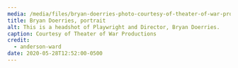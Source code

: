 ```yaml
---
media: /media/files/bryan-doerries-photo-courtesy-of-theater-of-war-productions-jpg.jpg
title: Bryan Doerries, portrait
alt: This is a headshot of Playwright and Director, Bryan Doerries.
caption: Courtesy of Theater of War Productions
credit:
  - anderson-ward
date: 2020-05-28T12:52:00-0500
---
```

